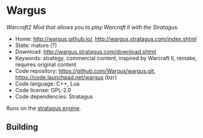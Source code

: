 # Wargus

_Warcraft2 Mod that allows you to play Warcraft II with the Stratagus._

- Home: http://wargus.github.io/, http://wargus.stratagus.com/index.shtml
- State: mature (?)
- Download: http://wargus.stratagus.com/download.shtml
- Keywords: strategy, commercial content, inspired by Warcraft II, remake, requires original content
- Code repository: https://github.com/Wargus/wargus.git, https://code.launchpad.net/wargus (bzr)
- Code language: C++, Lua
- Code license: GPL-2.0
- Code dependencies: Stratagus

Runs on the [stratagus engine](http://forums.stratagus.com/).

## Building
